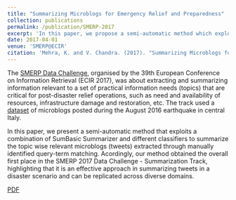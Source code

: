 ```yaml
---
title: "Summarizing Microblogs for Emergency Relief and Preparedness"
collection: publications
permalink: /publication/SMERP-2017
excerpt: 'In this paper, we propose a semi-automatic method which exploits a combination of SumBasic Summarizer and different classifiers to summarize the topic wise relevant microblogs (tweets), extracted through manually identified query term matching.'
date: 2017-04-01
venue: 'SMERP@ECIR'
citation: 'Mehra, K. and V. Chandra. (2017). "Summarizing Microblogs for Emergency Relief and Preparedness." <i>SMERP@ECIR</i>.'
---
```


The [SMERP Data Challenge](https://www.computing.dcu.ie/~dganguly/smerp2017/), organised by the 39th European Conference on Information Retrieval (ECIR 2017), was about extracting and summarizing information relevant to a set of practical information needs (topics) that are critical for post-disaster relief operations, such as need and availability of resources, infrastructure damage and restoration, etc. The track used a [dataset](https://zenodo.org/record/3336563#.X5cDE4gzZPZ) of microblogs posted during the August 2016 earthquake in central Italy.

In this paper, we present a semi-automatic method that exploits a combination of SumBasic Summarizer and different classifiers to summarize the topic wise relevant microblogs (tweets) extracted through manually identified query-term matching. Acordingly, our method obtained the overall first place in the SMERP 2017 Data Challenge - Summarization Track, highlighting that it is an effective approach in summarizing tweets in a disaster scenario and can be replicated across diverse domains.

[PDF](http://kanav-mehra.github.io/files/SMERP-2017.pdf)